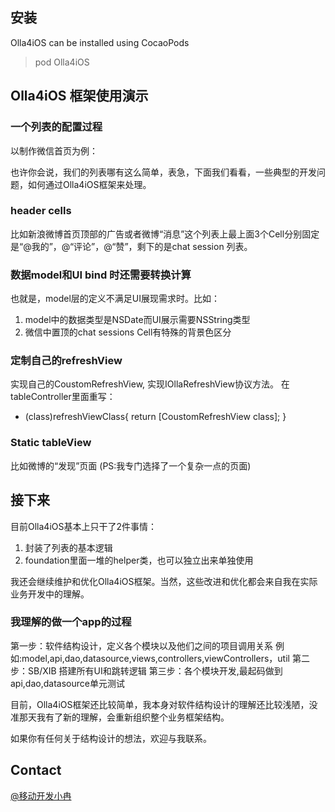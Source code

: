 

## 安装

Olla4iOS can be installed using CocaoPods
> pod Olla4iOS


## Olla4iOS 框架使用演示

### 一个列表的配置过程

以制作微信首页为例：



也许你会说，我们的列表哪有这么简单，表急，下面我们看看，一些典型的开发问题，如何通过Olla4iOS框架来处理。

### header cells
比如新浪微博首页顶部的广告或者微博“消息”这个列表上最上面3个Cell分别固定是“@我的”，@“评论”，@“赞”，剩下的是chat session 列表。


### 数据model和UI bind 时还需要转换计算
也就是，model层的定义不满足UI展现需求时。比如：
1. model中的数据类型是NSDate而UI展示需要NSString类型
2. 微信中置顶的chat sessions Cell有特殊的背景色区分


### 定制自己的refreshView
实现自己的CoustomRefreshView, 实现IOllaRefreshView协议方法。
在tableController里面重写：
- (class)refreshViewClass{
    return [CoustomRefreshView class];
}


### Static tableView
比如微博的“发现”页面 (PS:我专门选择了一个复杂一点的页面)


## 接下来

目前Olla4iOS基本上只干了2件事情：
1. 封装了列表的基本逻辑
2. foundation里面一堆的helper类，也可以独立出来单独使用 

我还会继续维护和优化Olla4iOS框架。当然，这些改进和优化都会来自我在实际业务开发中的理解。

### 我理解的做一个app的过程

第一步：软件结构设计，定义各个模块以及他们之间的项目调用关系
例如:model,api,dao,datasource,views,controllers,viewControllers，util
第二步：SB/XIB 搭建所有UI和跳转逻辑
第三步：各个模块开发,最起码做到api,dao,datasource单元测试

目前，Olla4iOS框架还比较简单，我本身对软件结构设计的理解还比较浅陋，没准那天我有了新的理解，会重新组织整个业务框架结构。

如果你有任何关于结构设计的想法，欢迎与我联系。


## Contact

[@移动开发小冉](http://weibo.com/ranwj)
